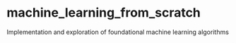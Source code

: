 # machine_learning_from_scratch
Implementation and exploration of foundational machine learning algorithms
